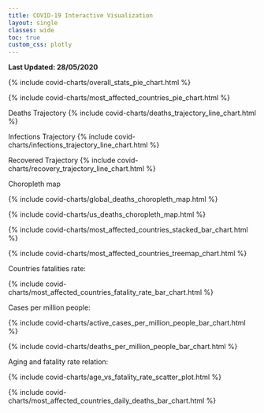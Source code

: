 ```yaml
---
title: COVID-19 Interactive Visualization
layout: single
classes: wide
toc: true
custom_css: plotly
---
```


**Last Updated: 28/05/2020**

<!-- This post will demonstrates different interactive visualizations of the novel *Cororna Virus* (COVID-19). The dataset used is provided by [Johns Hopkins University](https://github.com/CSSEGISandData/COVID-19), and the visualization were made using [Plotly Python](https://plotly.com/python/). Plotly is super-easy, full packed, and *interactive* visualization library for `Python`. -->

<!-- # Virus overall stats: -->
{% include covid-charts/overall_stats_pie_chart.html %}

<!-- # Most affected countries:
The following pie chart, shows the first ten countries, by the number of deaths. -->

{% include covid-charts/most_affected_countries_pie_chart.html %}

<!-- From this graph, we can see that the most hit countries by the pandemic, are the european countries, and the U.S., although the virus originated from China.

Italy, Spain, and France death tolls constitute half of the chart, while the U.S. consitutes a quarter.

It's noticable that China has a very low death toll, compared to the other countries, although the viruse originated there, and it was the epicenter of the epidemic.

For example, Italy and the U.S. had the first deaths reported in the late of February, which is a month later after the first deaths were reported in China, and yet somehow *tragically*, they ended up with the highest death tolls in the world.

# Glance over time
Since the data provides a date of the observed measures on a daily basis, I will try to show how the virus spread progressively, and how the number of cases growing exponentially. -->

Deaths Trajectory
{% include covid-charts/deaths_trajectory_line_chart.html %}

Infections Trajectory
{% include covid-charts/infections_trajectory_line_chart.html %}

Recovered Trajectory
{% include covid-charts/recovery_trajectory_line_chart.html %}

Choropleth map

{% include covid-charts/global_deaths_choropleth_map.html %}

{% include covid-charts/us_deaths_choropleth_map.html %}

<!-- Most affected countries charts (stacked bar char, horizontal stacked bar chart, treemap) -->

{% include covid-charts/most_affected_countries_stacked_bar_chart.html %}

{% include covid-charts/most_affected_countries_treemap_chart.html %}

Countries fatalities rate:

{% include covid-charts/most_affected_countries_fatality_rate_bar_chart.html %}

Cases per million people:

{% include covid-charts/active_cases_per_million_people_bar_chart.html %}

{% include covid-charts/deaths_per_million_people_bar_chart.html %}

Aging and fatality rate relation:

{% include covid-charts/age_vs_fatality_rate_scatter_plot.html %}

{% include covid-charts/most_affected_countries_daily_deaths_bar_chart.html %}
